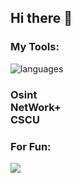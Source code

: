 ## Hi there 👋

<h3>My Tools:</h3>
<img src="https://skillicons.dev/icons?i=html,css,c,python,linux" alt="languages">
<h3>Osint <br>
  NetWork+ <br>
  CSCU</h3>
<h3>For Fun:</h3>
<img src="https://skillicons.dev/icons?i=wordpress,vscode,git">
